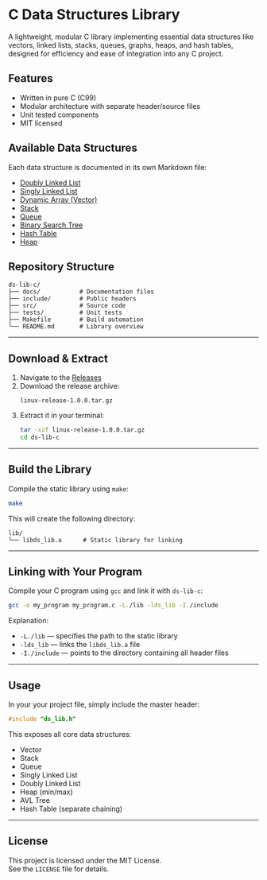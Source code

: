 # C Data Structures Library 
A lightweight, modular C library implementing essential data structures like vectors, linked lists, stacks, queues, graphs, heaps, and hash tables, designed for efficiency and ease of integration into any C project.

## Features

- Written in pure C (C99)
- Modular architecture with separate header/source files
- Unit tested components
- MIT licensed

## Available Data Structures

Each data structure is documented in its own Markdown file:

- [Doubly Linked List](docs/Doubly-Linked-List.md)
- [Singly Linked List](docs/Singly-Linked-List.md)
- [Dynamic Array (Vector)](docs/Dynamic-Array.md)
- [Stack](docs/Stack.md)
- [Queue](docs/Queue.md)
- [Binary Search Tree](docs/Binary-Search-Tree.md)
- [Hash Table](docs/Hash-Table.md)
- [Heap](docs/Heap.md)

## Repository Structure

```text
ds-lib-c/
├── docs/           # Documentation files
├── include/        # Public headers
├── src/            # Source code
├── tests/          # Unit tests
├── Makefile        # Build automation
└── README.md       # Library overview 
```
---

## Download & Extract

1. Navigate to the [Releases]([https://github.com/your-username/ds-lib-c/releases](https://github.com/vtovkach/ds-lib-c/releases/tag/v0.1.0))
2. Download the release archive:
   ```
   linux-release-1.0.0.tar.gz
   ```
3. Extract it in your terminal:
   ```bash
   tar -xzf linux-release-1.0.0.tar.gz
   cd ds-lib-c
   ```

---

## Build the Library

Compile the static library using `make`:

```bash
make
```

This will create the following directory:

```
lib/
└── libds_lib.a      # Static library for linking
```

---

## Linking with Your Program

Compile your C program using `gcc` and link it with `ds-lib-c`:

```bash
gcc -o my_program my_program.c -L./lib -lds_lib -I./include
```

Explanation:
- `-L./lib` — specifies the path to the static library
- `-lds_lib` — links the `libds_lib.a` file
- `-I./include` — points to the directory containing all header files

---

## Usage

In your your project file, simply include the master header:

```c
#include "ds_lib.h"
```

This exposes all core data structures:
- Vector
- Stack
- Queue
- Singly Linked List
- Doubly Linked List
- Heap (min/max)
- AVL Tree
- Hash Table (separate chaining)

---

## License

This project is licensed under the MIT License.  
See the `LICENSE` file for details.
